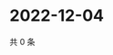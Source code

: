 # 2022-12-04

共 0 条

<!-- BEGIN WEIBO -->
<!-- 最后更新时间 Sun Dec 04 2022 23:00:44 GMT+0800 (China Standard Time) -->

<!-- END WEIBO -->
